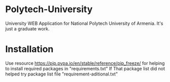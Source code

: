 # Polytech-University
University WEB Application for National Polytech University of Armenia. It's just a graduate work. 

# Installation
Use resource https://pip.pypa.io/en/stable/reference/pip_freeze/ for helping to install required packages in "requirements.txt"
If That package list did not helped try package list file "requirement-aditional.txt"
